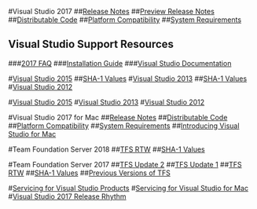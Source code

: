

#Visual Studio 2017
##[Release Notes](vs2017-relnotes.md)
##[Preview Release Notes](vs2017-Preview-relnotes.md)
##[Distributable Code](https://www.visualstudio.com/productinfo/2017-redistribution-vs)
##[Platform Compatibility](https://www.visualstudio.com/productinfo/vs2017-compatibility-vs)
##[System Requirements](https://www.visualstudio.com/productinfo/vs2017-system-requirements-vs)
## Visual Studio Support Resources
###[2017 FAQ](https://www.visualstudio.com/vs/support/)
###[Installation Guide](https://docs.microsoft.com/visualstudio/install/install-visual-studio)
###[Visual Studio Documentation](https://docs.microsoft.com/visualstudio/)

#[Visual Studio 2015](vs2015-archive.md)
##[SHA-1 Values](https://www.visualstudio.com/productinfo/vs2015-sha-vs)
#[Visual Studio 2013](vs2013-archive.md)
##[SHA-1 Values](https://www.visualstudio.com/productinfo/vs2013-sha-vs)
#[Visual Studio 2012](vs2012-archive.md)

#[Visual Studio 2015](vs2015-archive.md)
#[Visual Studio 2013](vs2013-archive.md)
#[Visual Studio 2012](vs2012-archive.md)

#Visual Studio 2017 for Mac
##[Release Notes](vs2017-mac-relnotes.md)
##[Distributable Code](https://www.visualstudio.com/productinfo/2017-redistribution-vs)
##[Platform Compatibility](https://www.visualstudio.com/productinfo/vs2017-compatibility-mac)
##[System Requirements](https://www.visualstudio.com/productinfo/vs2017-system-requirements-mac)
##[Introducing Visual Studio for Mac](https://docs.microsoft.com/visualstudio/mac/)

#Team Foundation Server 2018
##[TFS RTW](tfs2018-relnotes.md)
##[SHA-1 Values](https://www.visualstudio.com/en-us/productinfo/tfs2018-sha)

#Team Foundation Server 2017
##[TFS Update 2](tfs2017-update2.md) 
##[TFS Update 1](tfs2017-update1.md)
##[TFS RTW](tfs2017-relnotes.md)
##[SHA-1 Values](https://www.visualstudio.com/productinfo/tfs2017-sha)
##[Previous Versions of TFS](archived-relnotes.md)

#[Servicing for Visual Studio Products](https://www.visualstudio.com/productinfo/vs-servicing-vs)
#[Servicing for Visual Studio for Mac](https://www.visualstudio.com/productinfo/vs-servicing-mac)
#[Visual Studio 2017 Release Rhythm](https://www.visualstudio.com/productinfo/vs2017-release-rhythm)
